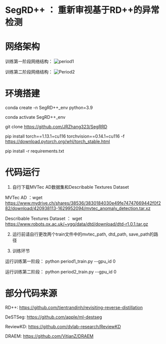 # SegRD++ ： 重新审视基于RD++的异常检测

# 网络架构

训练第一阶段网络结构：
![period1](https://github.com/JRZhang323/SegRRD/assets/168359661/5c64113e-09cb-4154-81ab-3e7c77e3cfee)

训练第二阶段网络结构：
![Period2](https://github.com/JRZhang323/SegRRD/assets/168359661/3b44757c-37e7-4b47-b755-82e0e8846f03)


# 环境搭建

conda create -n SegRD++_env python=3.9

conda activate SegRD++_env

git clone https://github.com/JRZhang323/SegRRD

pip install torch==1.13.1+cu116 torchvision==0.14.1+cu116 -f https://download.pytorch.org/whl/torch_stable.html

pip install -r requirements.txt


# 代码运行

1. 自行下载MVTec AD数据集和Describable Textures Dataset
 
  MVTec AD ：wget https://www.mydrive.ch/shares/38536/3830184030e49fe74747669442f0f282/download/420938113-1629952094/mvtec_anomaly_detection.tar.xz

  Describable Textures Dataset ： wget https://www.robots.ox.ac.uk/~vgg/data/dtd/download/dtd-r1.0.1.tar.gz

2. 运行前请自行更改两个train文件中的mvtec_path, dtd_path, save_path的路径
   
3. 训练环节

  运行训练第一阶段： python period1_train.py --gpu_id 0

  运行训练第二阶段： python period2_train.py --gpu_id 0


# 部分代码来源

RD++: https://github.com/tientrandinh/revisiting-reverse-distillation

DeSTSeg: https://github.com/apple/ml-destseg

ReviewKD: https://github.com/dvlab-research/ReviewKD

DRAEM: https://github.com/VitjanZ/DRAEM
